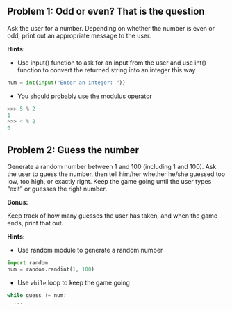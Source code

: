 ## Problem 1: Odd or even? That is the question

Ask the user for a number. Depending on whether the number is even or odd, print out an appropriate message to the user.

**Hints:**

* Use input() function to ask for an input from the user and use int() function to convert the returned string into an integer this way
```python
num = int(input("Enter an integer: "))
```
* You should probably use the modulus operator
```python
>>> 5 % 2
1
>>> 4 % 2
0
```

## Problem 2: Guess the number 

Generate a random number between 1 and 100 (including 1 and 100). Ask the user to guess the number, then tell him/her whether he/she guessed too low, too high, or exactly right. Keep the game going until the user types “exit” or guesses the right number․

**Bonus:**

 Keep track of how many guesses the user has taken, and when the game ends, print that out.

**Hints:**
* Use random module to generate a random number
```python
import random
num = random.randint(1, 100)
```

* Use `while` loop to keep the game going
```python
while guess != num:
  ...
```

